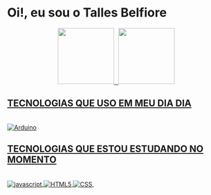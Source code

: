 <h1> Oi!, eu sou o Talles Belfiore </h1>

<div align="center">
  <a href="https://github.com/TallesBelfiore">
  <img height="130em"  src="https://github-readme-stats.vercel.app/api?username=TallesBelfiore&show_icons=true&theme=highcontrast&include_all_commits=true&count_private=true"/>⠀<img height="130em"  src="https://github-readme-stats.vercel.app/api/top-langs/?username=TallesBelfiore&layout=compact&langs_count=7&theme=highcontrast"/>
</div>

<h2>TECNOLOGIAS QUE USO EM MEU DIA DIA </h2> 
<div style="display: inline_block"><br>
  <img align="center" alt="Arduino"  src="https://img.shields.io/badge/Arduino_IDE-00979D?style=for-the-badge&logo=arduino&logoColor=white">
 </div>
  
 <h2>TECNOLOGIAS QUE ESTOU ESTUDANDO NO MOMENTO</h2> 
<div style="display: inline_block"><br>
  <img align="center" alt="javascript"  src="https://img.shields.io/badge/JavaScript-F7DF1E?style=for-the-badge&logo=javascript&logoColor=black">
   <img align="center" alt="HTML5"  src="https://img.shields.io/badge/HTML5-E34F26?style=for-the-badge&logo=html5&logoColor=white">
   <img align="center" alt="CSS"  src="https://img.shields.io/badge/CSS-239120?&style=for-the-badge&logo=css3&logoColor=white">
   <img align="center" alt="" src="">
  
 </div>
  
  <!-- links usados
 https://dev.to/envoy_/150-badges-for-github-pnk#social -->

